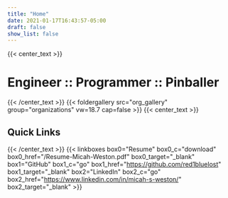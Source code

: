 ```yaml
---
title: "Home"
date: 2021-01-17T16:43:57-05:00
draft: false
show_list: false
---
```


{{< center_text >}}
# Engineer :: Programmer :: Pinballer
{{< /center_text >}}
{{< foldergallery src="org_gallery" group="organizations" vw=18.7 cap=false >}}
{{< center_text >}}
## Quick Links 
{{< /center_text >}}
{{< linkboxes 
box0="Resume" box0_c="download" box0_href="/Resume-Micah-Weston.pdf" box0_target="_blank"
box1="GitHub" box1_c="go" box1_href="https://github.com/red1bluelost" box1_target="_blank"
box2="LinkedIn" box2_c="go" box2_href="https://www.linkedin.com/in/micah-s-weston/" box2_target="_blank" >}}


